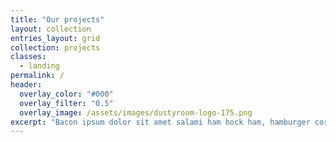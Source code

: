 ```yaml
---
title: "Our projects"
layout: collection
entries_layout: grid
collection: projects
classes:
  - landing
permalink: /
header:
  overlay_color: "#000"
  overlay_filter: "0.5"
  overlay_image: /assets/images/dustyroom-logo-175.png
excerpt: "Bacon ipsum dolor sit amet salami ham hock ham, hamburger corned beef short ribs kielbasa biltong t-bone drumstick tri-tip tail sirloin pork chop."
---
```

